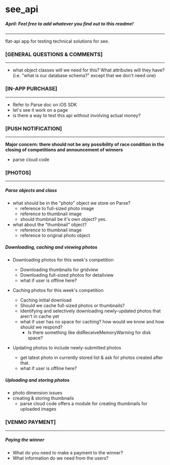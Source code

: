 # see_api
##### April: Feel free to add whatever you find out to this readme!
---
flat-api app for testing technical solutions for see.


### [GENERAL QUESTIONS & COMMENTS]
---
+ what object classes will we need for this? What attributes will they have? (i.e. "what is our database schema?" except that we don't need one)

### [IN-APP PURCHASE]
---

+ Refer to Parse doc on iOS SDK
+ let's see it work on a page
+ is there a way to test this api without involving actual money?

### [PUSH NOTIFICATION]
---
**Major concern: there should not be any possibility of race condition in the closing of competitions and announcement of winners**

+ parse cloud code


### [PHOTOS]
---
##### Parse objects and class
+ what should be in the "photo" object we store on Parse?
	+ reference to full-sized photo image
	+ reference to thumbnail image
	+ should thumbnail be it's own object? yes.
+ what about the "thumbnail" object?
	+ reference to thumbnail image
	+ reference to original photo object

##### Downloading, caching and viewing photos
+ Downloading photos for this week's competition
	+ Downloading thumbnails for gridview
	+ Downloading full-sized photos for detailview
	+ what if user is offline here?
	
+ Caching photos for this week's competition
	+ Caching initial download
	+ Should we cache full-sized photos or thumbnails?
	+ Identifying and selectively downloading newly-updated photos that aren't in cache yet
	+ what if user has no space for caching? how would we know and how should we respond?
		+ Is there something like didReceiveMemoryWarning for disk space?
	
+ Updating photos to include newly-submitted photos
	+ get latest photo in currently stored list & ask for photos created after that.
	+ what if user is offline here?

##### Uploading and storing photos
+ photo dimension issues
+ creating & storing thumbnails
	+ parse cloud code offers a module for creating thumbnails for uploaded images


### [VENMO PAYMENT]
---
##### Paying the winner
+ What do you need to make a payment to the winner?
+ What information do we need from the users?